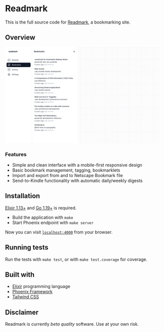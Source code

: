 # Readmark

This is the full source code for [Readmark](https://readmark.fly.dev), a bookmarking site.

## Overview

![](priv/static/images/screenshot.png)

### Features

- Simple and clean interface with a mobile-first responsive design
- Basic bookmark management, tagging, bookmarklets
- Import and export from and to Netscape Bookmark file
- Send-to-Kindle functionality with automatic daily/weekly digests

## Installation

[Elixir 1.13+](https://elixir-lang.org/install.html) and [Go 1.19+](https://go.dev/doc/install) is required.

- Build the application with `make`
- Start Phoenix endpoint with `make server`

Now you can visit [`localhost:4000`](http://localhost:4000) from your browser.

## Running tests

Run the tests with `make test`, or with `make test.coverage` for coverage.

## Built with

- [Elixir](http://elixir-lang.org/) programming language
- [Phoenix Framework](https://www.phoenixframework.org/)
- [Tailwind CSS](https://tailwindcss.com/)

## Disclaimer

Readmark is currently _beta quality_ software. Use at your own risk.
